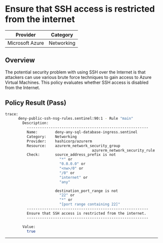 # Ensure that SSH access is restricted from the internet

| Provider        | Category   |
|-----------------|------------|
| Microsoft Azure | Networking |

## Overview
The potential security problem with using SSH over the Internet is that attackers can use various brute force techniques to gain access to Azure Virtual Machines. This policy evaluates whether SSH access is disabled from the Internet.

## Policy Result (Pass)
```bash
trace:
      deny-public-ssh-nsg-rules.sentinel:90:1 - Rule "main"
        Description:
          --------------------------------------------------------
          Name:        deny-any-sql-database-ingress.sentinel
          Category:    Networking
          Provider:    hashicorp/azurerm
          Resource:    azurerm_network_security_group
                                        azurerm_network_security_rule
          Check:       source_address_prefix is not
                         "*" or
                         "0.0.0.0" or
                         "<nw>/0" or
                         "/0" or
                         "internet" or
                         "any"

                       destination_port_range is not
                         "22" or
                         "*" or
                         "[port range containing 22]"
          --------------------------------------------------------
          Ensure that SSH access is restricted from the internet.
          --------------------------------------------------------

        Value:
          true
```

---